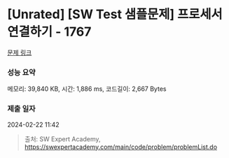 # [Unrated] [SW Test 샘플문제] 프로세서 연결하기 - 1767 

[문제 링크](https://swexpertacademy.com/main/code/problem/problemDetail.do?contestProbId=AV4suNtaXFEDFAUf) 

### 성능 요약

메모리: 39,840 KB, 시간: 1,886 ms, 코드길이: 2,667 Bytes

### 제출 일자

2024-02-22 11:42



> 출처: SW Expert Academy, https://swexpertacademy.com/main/code/problem/problemList.do